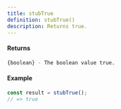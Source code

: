 ```yaml
---
title: stubTrue
definition: stubTrue()
description: Returns true.
---
```



#### Returns

```bash
{boolean} - The boolean value true.
```


#### Example

```ts
const result = stubTrue();
// => true
```
